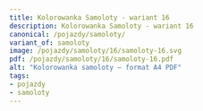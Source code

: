 ```yaml
---
title: Kolorowanka Samoloty - wariant 16
description: Kolorowanka Samoloty - wariant 16
canonical: /pojazdy/samoloty/
variant_of: samoloty
image: /pojazdy/samoloty/16/samoloty-16.svg
pdf: /pojazdy/samoloty/16/samoloty-16.pdf
alt: "Kolorowanka samoloty – format A4 PDF"
tags:
- pojazdy
- samoloty
---
```


